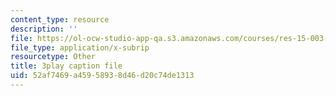```yaml
---
content_type: resource
description: ''
file: https://ol-ocw-studio-app-qa.s3.amazonaws.com/courses/res-15-003-shaping-the-future-of-work-15-662x-spring-2016/52af7469a45958938d46d20c74de1313_CBToKajn2u4.vtt
file_type: application/x-subrip
resourcetype: Other
title: 3play caption file
uid: 52af7469-a459-5893-8d46-d20c74de1313
---
```

